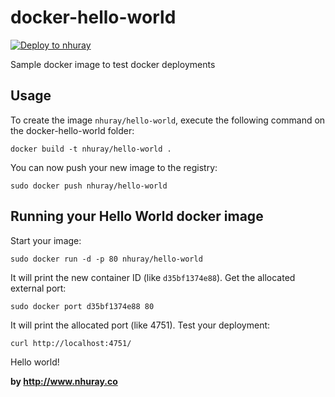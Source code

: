 docker-hello-world
==================

[![Deploy to nhuray](https://s.nhuray.co/deploy-to-nhuray.svg)](https://dashboard.nhuray.co/stack/deploy/)

Sample docker image to test docker deployments


Usage
-----

To create the image `nhuray/hello-world`, execute the following command on the docker-hello-world folder:

	docker build -t nhuray/hello-world .

You can now push your new image to the registry:

	sudo docker push nhuray/hello-world


Running your Hello World docker image
-------------------------------------

Start your image:

	sudo docker run -d -p 80 nhuray/hello-world

It will print the new container ID (like `d35bf1374e88`). Get the allocated external port:

	sudo docker port d35bf1374e88 80

It will print the allocated port (like 4751). Test your deployment:

	curl http://localhost:4751/


Hello world!

**by http://www.nhuray.co**
